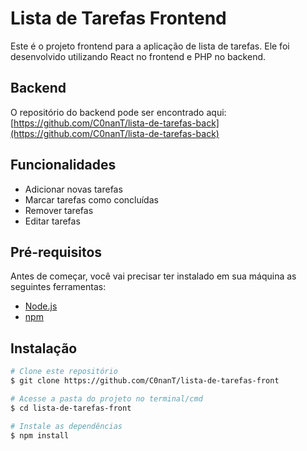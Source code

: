 # Lista de Tarefas Frontend

Este é o projeto frontend para a aplicação de lista de tarefas. Ele foi desenvolvido utilizando React no frontend e PHP no backend.
## Backend

O repositório do backend pode ser encontrado aqui: [https://github.com/C0nanT/lista-de-tarefas-back](https://github.com/C0nanT/lista-de-tarefas-back)

## Funcionalidades

- Adicionar novas tarefas
- Marcar tarefas como concluídas
- Remover tarefas
- Editar tarefas

## Pré-requisitos

Antes de começar, você vai precisar ter instalado em sua máquina as seguintes ferramentas:
- [Node.js](https://nodejs.org/en/)
- [npm](https://www.npmjs.com/)

## Instalação

```bash
# Clone este repositório
$ git clone https://github.com/C0nanT/lista-de-tarefas-front

# Acesse a pasta do projeto no terminal/cmd
$ cd lista-de-tarefas-front

# Instale as dependências
$ npm install
